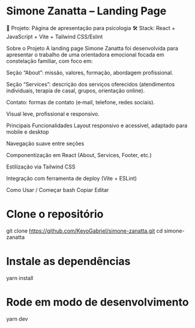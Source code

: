 <h1>Simone Zanatta – Landing Page</h1>
📌 Projeto: Página de apresentação para psicologia
🛠️ Stack: React + JavaScript + Vite + Tailwind CSS/Eslint

Sobre o Projeto
A landing page Simone Zanatta foi desenvolvida para apresentar o trabalho de uma orientadora emocional focada em constelação familiar, com foco em:

Seção “About”: missão, valores, formação, abordagem profissional.

Seção “Services”: descrição dos serviços oferecidos (atendimentos individuais, terapia de casal, grupos, orientação online).

Contato: formas de contato (e‑mail, telefone, redes sociais).

Visual leve, profissional e responsivo.

Principais Funcionalidades
Layout responsivo e acessível, adaptado para mobile e desktop

Navegação suave entre seções

Componentização em React (About, Services, Footer, etc.)

Estilização via Tailwind CSS

Integração com ferramenta de deploy (Vite + ESLint)

Como Usar / Começar
bash
Copiar
Editar
# Clone o repositório
git clone https://github.com/KevoGabriel/simone-zanatta.git
cd simone-zanatta

# Instale as dependências
yarn install

# Rode em modo de desenvolvimento
yarn dev


